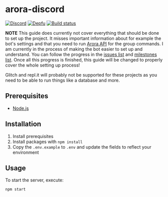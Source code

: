 arora-discord
================
[![Discord](https://discordapp.com/api/guilds/761634353859395595/embed.png)](https://discord.gg/tJFNC5Y)
[![Depfu](https://badges.depfu.com/badges/523cd8158dc916da3de31abb92a5dfb0/count.svg)](https://depfu.com/github/guidojw/arora-discord?project_id=10393)
[![Build status](https://badge.buildkite.com/3270dad708bac251c357a7f2eab2c08ef710708bfb76120217.svg)](https://buildkite.com/guidos-projects/arora-discord)

**NOTE**
This guide does currently not cover everything that should be done to set up the project. It misses important information about for example the bot's settings and that you need to run [Arora API](https://github.com/guidojw/arora-api) for the group commands.
I am currently in the process of making the bot easier to set up and understand. You can follow the progress in the [issues list](https://github.com/guidojw/arora-discord/issues) and [milestones list](https://github.com/guidojw/arora-discord/milestones). Once all this progress is finished, this guide will be changed to properly cover the whole setting up process! 

Glitch and repl.it will probably not be supported for these projects as you need to be able to run things like a database and more.

## Prerequisites
* [Node.js](https://nodejs.org/en/download/current/)

## Installation
1. Install prerequisites
2. Install packages with `npm install`
3. Copy the `.env.example` to `.env` and update the fields to reflect your environment

## Usage
To start the server, execute:

    npm start
